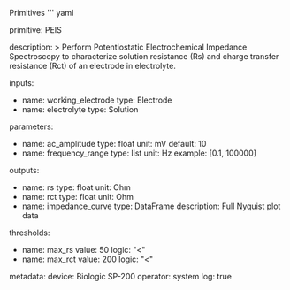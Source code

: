 Primitives
'''
yaml

primitive: PEIS

description: >
  Perform Potentiostatic Electrochemical Impedance Spectroscopy to characterize
  solution resistance (Rs) and charge transfer resistance (Rct) of an electrode in electrolyte.

inputs:
  - name: working_electrode
    type: Electrode
  - name: electrolyte
    type: Solution

parameters:
  - name: ac_amplitude
    type: float
    unit: mV
    default: 10
  - name: frequency_range
    type: list
    unit: Hz
    example: [0.1, 100000]

outputs:
  - name: rs
    type: float
    unit: Ohm
  - name: rct
    type: float
    unit: Ohm
  - name: impedance_curve
    type: DataFrame
    description: Full Nyquist plot data

thresholds:
  - name: max_rs
    value: 50
    logic: "<"
  - name: max_rct
    value: 200
    logic: "<"

metadata:
  device: Biologic SP-200
  operator: system
  log: true

